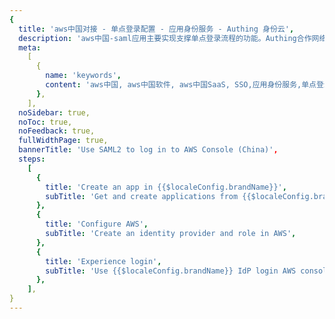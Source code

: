 ```yaml
---
{
  title: 'aws中国对接 - 单点登录配置 - 应用身份服务 - Authing 身份云',
  description: 'aws中国-saml应用主要实现支撑单点登录流程的功能。Authing合作网络提供 aws中国对接，单点登录，SSO，实现应用的快捷登录、免密登录，提升员工办公体验、增强用户体验，增强企业数字化服务水平。',
  meta:
    [
      {
        name: 'keywords',
        content: 'aws中国, aws中国软件, aws中国SaaS, SSO,应用身份服务,单点登录配置,Authing身份云',
      },
    ],
  noSidebar: true,
  noToc: true,
  noFeedback: true,
  fullWidthPage: true,
  bannerTitle: 'Use SAML2 to log in to AWS Console (China)',
  steps:
    [
      {
        title: 'Create an app in {{$localeConfig.brandName}}',
        subTitle: 'Get and create applications from {{$localeConfig.brandName}} application',
      },
      {
        title: 'Configure AWS',
        subTitle: 'Create an identity provider and role in AWS',
      },
      {
        title: 'Experience login',
        subTitle: 'Use {{$localeConfig.brandName}} IdP login AWS console',
      },
    ],
}
---
```


<IntegrationDetail backLink="/en/integration/"/>
